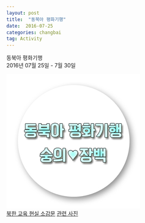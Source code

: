 ```yaml
---  
layout: post  
title:  "동북아 평화기행"
date:  2016-07-25   
categories: changbai   
tag: Activity  
---  
```


동북아 평화기행  
2016년 07월 25일 - 7월 30일  
  
![중국장백학교](../file/2016-changbai/changbai.jpg)  
[북한 교육 현실 소감문](../changbai/1.html)
[관련 사진](../changbai/2.html)